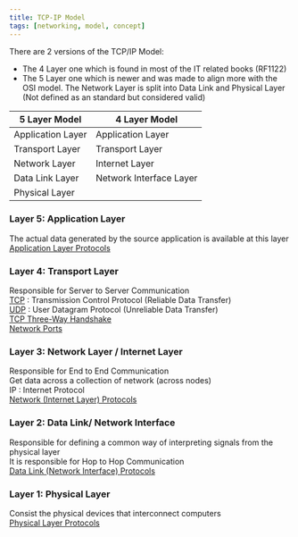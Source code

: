 ```yaml
---
title: TCP-IP Model
tags: [networking, model, concept]
---
```


There are 2 versions of the TCP/IP Model:

* The 4 Layer one which is found in most of the IT related books (RF1122)
* The 5 Layer one which is newer and was made to align more with the OSI model. The Network Layer is split into Data Link and Physical Layer (Not defined as an standard but considered valid)

| 5 Layer Model     | 4 Layer Model           |
| ----------------- | ----------------------- |
| Application Layer | Application Layer       |
| Transport Layer   | Transport Layer         |
| Network Layer     | Internet Layer          |
| Data Link Layer   | Network Interface Layer |
| Physical Layer    |                         |

### Layer 5: Application Layer

The actual data generated by the source application is available at this layer  
[Application Layer Protocols](../TCP-IP%20Layers/5%20-%20Application%20Layer%20Protocol/Application%20Layer%20Protocols.md)

### Layer 4: Transport Layer

Responsible for Server to Server Communication  
[TCP](../TCP-IP%20Layers/4%20-%20Transport%20Layer%20Protocols/TCP%20%28Transmission%20Control%20Protocol%29.md) : Transmission Control Protocol (Reliable Data Transfer)  
[UDP](../TCP-IP%20Layers/4%20-%20Transport%20Layer%20Protocols/UDP%20%28User%20Datagram%20Protocol%29.md) : User Datagram Protocol (Unreliable Data Transfer)  
[TCP Three-Way Handshake](../../Information%20Security/Tools%20&%20Services/Nmap/TCP%20Three-Way%20Handshake.md)  
[Network Ports](../TCP-IP%20Layers/4%20-%20Transport%20Layer%20Protocols/Network%20Ports.md)

### Layer 3: Network Layer / Internet Layer

Responsible for End to End Communication  
Get data across a collection of network (across nodes)  
IP : Internet Protocol  
[Network (Internet Layer) Protocols](../TCP-IP%20Layers/3%20-%20Network%20%28Internet%20Layer%29%20Protocols/Network%20%28Internet%20Layer%29%20Protocols.md)

### Layer 2: Data Link/ Network Interface

Responsible for defining a common way of interpreting signals from the physical layer  
It is responsible for Hop to Hop Communication  
[Data Link (Network Interface) Protocols](../TCP-IP%20Layers/2%20-%20Data%20Link%20%28Network%20Interface%29%20Protocols/Data%20Link%20%28Network%20Interface%29%20Protocols.md)

### Layer 1: Physical Layer

Consist the physical devices that interconnect computers  
[Physical Layer Protocols](../TCP-IP%20Layers/1%20-%20Physical%20Layer%20Protocols/Physical%20Layer%20Protocols.md)